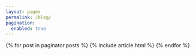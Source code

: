 ```yaml
---
layout: pages
permalink: /blog/
pagination:
  enabled: true
---
```


<section class="post-list">
  {% for post in paginator.posts %}
    {% include article.html %}
  {% endfor %}

  <!-- {% include pagination.html %} -->
</section>

